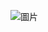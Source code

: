 
![圖片](https://user-images.githubusercontent.com/74434769/141387473-6787f54e-786c-4135-8302-b647de8ec8a0.png)
